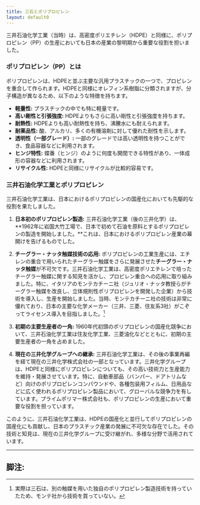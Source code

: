 ```yaml
---
title: 三石とポリプロピレン
layout: default0
---
```

三井石油化学工業（当時）は、高密度ポリエチレン（HDPE）と同様に、ポリプロピレン（PP）の生産においても日本の産業の黎明期から重要な役割を担いました。

### ポリプロピレン（PP）とは

ポリプロピレンは、HDPEと並ぶ主要な汎用プラスチックの一つで、プロピレンを重合して作られます。HDPEと同様にオレフィン系樹脂に分類されますが、分子構造が異なるため、以下のような特徴を持ちます。

* **軽量性:** プラスチックの中でも特に軽量です。
* **高い剛性と引張強度:** HDPEよりもさらに高い剛性と引張強度を持ちます。
* **耐熱性:** HDPEよりも高い耐熱性を持ち、沸騰水にも耐えられます。
* **耐薬品性:** 酸、アルカリ、多くの有機溶剤に対して優れた耐性を示します。
* **透明性（一部グレード）:** 一部のグレードでは高い透明性を持つことができ、食品容器などに利用されます。
* **ヒンジ特性:** 蝶番（ヒンジ）のように何度も開閉できる特性があり、一体成形の容器などに利用されます。
* **リサイクル性:** HDPEと同様にリサイクルが比較的容易です。

### 三井石油化学工業とポリプロピレン

三井石油化学工業は、日本におけるポリプロピレンの国産化においても先駆的な役割を果たしました。

1.  **日本初のポリプロピレン製造:** 三井石油化学工業（後の三井化学）は、**1962年に岩国大竹工場で、日本で初めて石油を原料とするポリプロピレンの製造を開始しました。**これは、日本におけるポリプロピレン産業の幕開けを告げるものでした。

2.  **チーグラー・ナッタ触媒技術の応用:** ポリプロピレンの工業生産には、エチレンの重合で用いられたチーグラー触媒をさらに発展させた**チーグラー・ナッタ触媒**が不可欠です。三井石油化学工業は、高密度ポリエチレンで培ったチーグラー触媒に関する知見を活かし、プロピレン重合への応用に取り組みました。特に、イタリアのモンテカチーニ社（ジュリオ・ナッタ教授らがチーグラー触媒を改良し、立体規則性ポリプロピレンを開発した企業）から技術を導入し、生産を開始しました。当時、モンテカチーニ社の技術は非常に優れており、日本の主要な化学メーカー（三井、三菱、住友系3社）がこぞってライセンス導入を目指しました。[^1]

3.  **初期の主要生産者の一角:** 1960年代初頭のポリプロピレンの国産化競争において、三井石油化学工業は住友化学工業、三菱油化などとともに、初期の主要生産者の一角を占めました。

4.  **現在の三井化学グループへの継承:** 三井石油化学工業は、その後の事業再編を経て現在の三井化学株式会社の一部となっています。三井化学グループは、HDPEと同様にポリプロピレンについても、その高い技術力と生産能力を維持・発展させています。特に、自動車部品（バンパー、ドアトリムなど）向けのポリプロピレンコンパウンドや、各種包装用フィルム、日用品などに広く使われるポリプロピレン製品において、グローバルな競争力を有しています。プライムポリマー株式会社も、ポリプロピレンの生産において重要な役割を担っています。

このように、三井石油化学工業は、HDPEの国産化と並行してポリプロピレンの国産化にも貢献し、日本のプラスチック産業の発展に不可欠な存在でした。その技術と知見は、現在の三井化学グループに受け継がれ、多様な分野で活用されています。

---
## 脚注:

[^1]: 実際は三石は、別の触媒を用いた独自のポリプロピレン製造技術を持っていたため、モンテ社から技術を買っていない。
